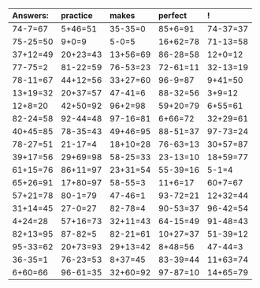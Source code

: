 | Answers: | practice | makes | perfect | ! |
| :--- | :--- | :--- | :--- | :--- |
| 74-7=67 | 5+46=51 | 35-35=0 | 85+6=91 | 74-37=37 | 
| 75-25=50 | 9+0=9 | 5-0=5 | 16+62=78 | 71-13=58 | 
| 37+12=49 | 20+23=43 | 13+56=69 | 86-28=58 | 12+0=12 | 
| 77-75=2 | 81-22=59 | 76-53=23 | 72-61=11 | 32-13=19 | 
| 78-11=67 | 44+12=56 | 33+27=60 | 96-9=87 | 9+41=50 | 
| 13+19=32 | 20+37=57 | 47-41=6 | 88-32=56 | 3+9=12 | 
| 12+8=20 | 42+50=92 | 96+2=98 | 59+20=79 | 6+55=61 | 
| 82-24=58 | 92-44=48 | 97-16=81 | 6+66=72 | 32+29=61 | 
| 40+45=85 | 78-35=43 | 49+46=95 | 88-51=37 | 97-73=24 | 
| 78-27=51 | 21-17=4 | 18+10=28 | 76-63=13 | 30+57=87 | 
| 39+17=56 | 29+69=98 | 58-25=33 | 23-13=10 | 18+59=77 | 
| 61+15=76 | 86+11=97 | 23+31=54 | 55-39=16 | 5-1=4 | 
| 65+26=91 | 17+80=97 | 58-55=3 | 11+6=17 | 60+7=67 | 
| 57+21=78 | 80-1=79 | 47-46=1 | 93-72=21 | 12+32=44 | 
| 31+14=45 | 27-0=27 | 82-78=4 | 90-53=37 | 96-42=54 | 
| 4+24=28 | 57+16=73 | 32+11=43 | 64-15=49 | 91-48=43 | 
| 82+13=95 | 87-82=5 | 82-21=61 | 10+27=37 | 51-39=12 | 
| 95-33=62 | 20+73=93 | 29+13=42 | 8+48=56 | 47-44=3 | 
| 36-35=1 | 76-23=53 | 8+37=45 | 83-39=44 | 11+63=74 | 
| 6+60=66 | 96-61=35 | 32+60=92 | 97-87=10 | 14+65=79 | 
